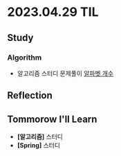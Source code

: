 # 2023.04.29 TIL

## Study

### Algorithm
- 알고리즘 스터디 문제풀이 [알파벳 개수](https://memodayoungee.tistory.com/126)

## Reflection

## Tommorow I'll Learn
- **[알고리즘]** 스터디
- **[Spring]** 스터디

